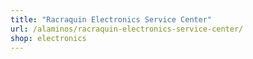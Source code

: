 ```yaml
---
title: "Racraquin Electronics Service Center"
url: /alaminos/racraquin-electronics-service-center/
shop: electronics
---
```

